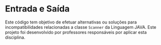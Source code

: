 # Entrada e Saída
Este código tem objetivo de efetuar alternativas ou soluções para incompatibilidades relacionadas a classe `Scanner` da Linguagem JAVA. Este projeto foi desenvolvido por professores responsáveis por aplicar esta disciplina.